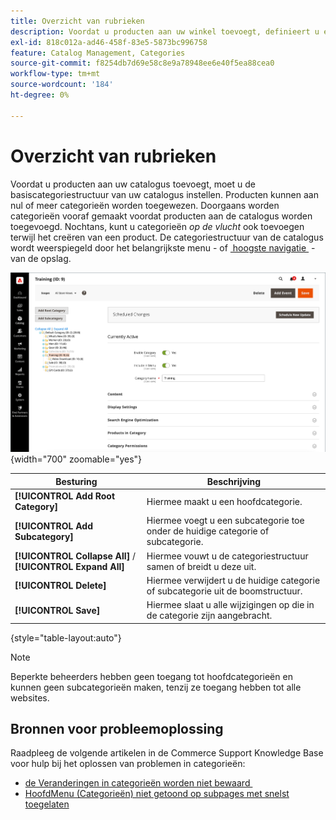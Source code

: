 ```yaml
---
title: Overzicht van rubrieken
description: Voordat u producten aan uw winkel toevoegt, definieert u eerst de basiscategoriestructuur van uw catalogus.
exl-id: 818c012a-ad46-458f-83e5-5873bc996758
feature: Catalog Management, Categories
source-git-commit: f8254db7d69e58c8e9a78948ee6e40f5ea88cea0
workflow-type: tm+mt
source-wordcount: '184'
ht-degree: 0%

---
```


# Overzicht van rubrieken

Voordat u producten aan uw catalogus toevoegt, moet u de basiscategoriestructuur van uw catalogus instellen. Producten kunnen aan nul of meer categorieën worden toegewezen. Doorgaans worden categorieën vooraf gemaakt voordat producten aan de catalogus worden toegevoegd. Nochtans, kunt u categorieën _op de vlucht_ ook toevoegen terwijl het creëren van een product. De categoriestructuur van de catalogus wordt weerspiegeld door het belangrijkste menu - of [&#x200B; hoogste navigatie &#x200B;](navigation-top.md) - van de opslag.

![&#x200B; boom van de Categorie &#x200B;](./assets/category-selected.png){width="700" zoomable="yes"}

| Besturing | Beschrijving |
|--- |--- |
| **[!UICONTROL Add Root Category]** | Hiermee maakt u een hoofdcategorie. |
| **[!UICONTROL Add Subcategory]** | Hiermee voegt u een subcategorie toe onder de huidige categorie of subcategorie. |
| **[!UICONTROL Collapse All]** / **[!UICONTROL Expand All]** | Hiermee vouwt u de categoriestructuur samen of breidt u deze uit. |
| **[!UICONTROL Delete]** | Hiermee verwijdert u de huidige categorie of subcategorie uit de boomstructuur. |
| **[!UICONTROL Save]** | Hiermee slaat u alle wijzigingen op die in de categorie zijn aangebracht. |

{style="table-layout:auto"}

>[!NOTE]
>
>Beperkte beheerders hebben geen toegang tot hoofdcategorieën en kunnen geen subcategorieën maken, tenzij ze toegang hebben tot alle websites.

## Bronnen voor probleemoplossing

Raadpleeg de volgende artikelen in de Commerce Support Knowledge Base voor hulp bij het oplossen van problemen in categorieën:

- [&#x200B; de Veranderingen in categorieën worden niet bewaard &#x200B;](https://experienceleague.adobe.com/docs/commerce-knowledge-base/kb/troubleshooting/miscellaneous/changes-to-categories-are-not-being-saved.html?lang=nl-NL)
- [&#x200B; HoofdMenu (Categorieën) niet getoond op subpages met snelst toegelaten &#x200B;](https://experienceleague.adobe.com/docs/commerce-knowledge-base/kb/troubleshooting/miscellaneous/main-menu-categories-not-displayed-on-subpages-with-fastly-enabled.html?lang=nl-NL)
